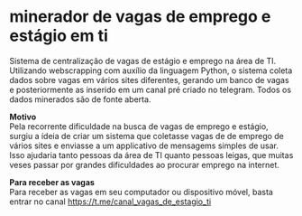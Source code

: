 # minerador de vagas de emprego e estágio em ti
Sistema de centralização de vagas de estágio e emprego na área de TI. 
Utilizando webscrapping com auxílio da linguagem Python, o sistema coleta dados sobre vagas em vários sites diferentes, gerando um banco de vagas e posteriormente as inserido em um canal pré criado no telegram. Todos os dados minerados são de fonte aberta.

**Motivo**
<br>
Pela recorrente dificuldade na busca de vagas de emprego e estágio,
surgiu a ídeia de criar um sistema que coletasse vagas de de emprego de vários sites e enviasse a um applicativo de mensagems simples de usar.
Isso ajudaria tanto pessoas da área de TI quanto pessoas leigas, que muitas veses passar por grandes dificuldades ao procurar emprego na internet.

**Para receber as vagas**
<br>
Para receber as vagas em seu computador ou dispositivo móvel, basta entrar no canal https://t.me/canal_vagas_de_estagio_ti
  


